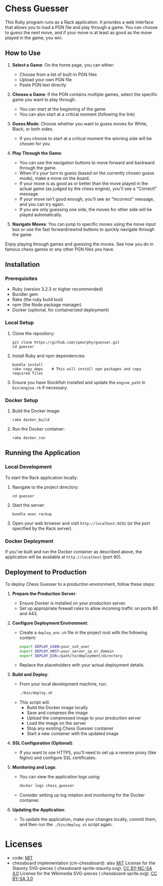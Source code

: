 # Chess Guesser

This Ruby program runs as a Rack application. It provides a web interface that allows you to load a PGN file and play through a game. You can choose to guess the next move, and if your move is at least as good as the move played in the game, you win.

## How to Use

1. **Select a Game**: On the home page, you can either:
   - Choose from a list of built-in PGN files
   - Upload your own PGN file
   - Paste PGN text directly

2. **Choose a Game**: If the PGN contains multiple games, select the specific game you want to play through.
   - You can start at the beginning of the game
   - You can also start at a critical moment (following the link)

3. **Guess Mode**: Choose whether you want to guess moves for White, Black, or both sides.
   - If you choose to start at a critical moment the winning side will be chosen for you

4. **Play Through the Game**:
   - You can use the navigation buttons to move forward and backward through the game.
   - When it's your turn to guess (based on the currently chosen guess mode), make a move on the board.
   - If your move is as good as or better than the move played in the actual game (as judged by the chess engine), you'll see a "Correct!" message.
   - If your move isn't good enough, you'll see an "Incorrect" message, and you can try again.
   - If you are only guessing one side, the moves for other side will be played automatically.

5. **Navigate Moves**: You can jump to specific moves using the move input box or use the fast forward/rewind buttons to quickly navigate through the game.

Enjoy playing through games and guessing the moves.  See how you do in famous chess games or any other PGN files you have.

## Installation

### Prerequisites

- Ruby (version 3.2.3 or higher recommended)
- Bundler gem
- Rake (the ruby build tool)
- npm (the Node package manager)
- Docker (optional, for containerized deployment)

### Local Setup

1. Clone the repository:
   ```
   git clone https://github.com/cpmurphy/guesser.git
   cd guesser
   ```

2. Install Ruby and npm dependencies:
   ```
   bundle install
   rake copy_deps    # This will install npm packages and copy required files
   ```

3. Ensure you have Stockfish installed and update the `engine_path` in `bin/engine.rb` if necessary.

### Docker Setup

1. Build the Docker image:
   ```
   rake docker_build
   ```

2. Run the Docker container:
   ```
   rake docker_run
   ```

## Running the Application

### Local Development

To start the Rack application locally:

1. Navigate to the project directory:
   ```
   cd guesser
   ```

2. Start the server:
   ```
   bundle exec rackup
   ```

3. Open your web browser and visit `http://localhost:9292` (or the port specified by the Rack server).

### Docker Deployment

If you've built and run the Docker container as described above, the application will be available at `http://localhost` (port 80).

## Deployment to Production

To deploy Chess Guesser to a production environment, follow these steps:

1. **Prepare the Production Server**:
   - Ensure Docker is installed on your production server.
   - Set up appropriate firewall rules to allow incoming traffic on ports 80 and 443.

2. **Configure Deployment Environment**:
   - Create a `deploy_env.sh` file in the project root with the following content:
     ```bash
     export DEPLOY_USER=your_ssh_user
     export DEPLOY_HOST=your_server_ip_or_domain
     export DEPLOY_DIR=/path/to/deployment/directory
     ```
   - Replace the placeholders with your actual deployment details.

3. **Build and Deploy**:
   - From your local development machine, run:
     ```bash
     ./bin/deploy.sh
     ```
   - This script will:
     - Build the Docker image locally
     - Save and compress the image
     - Upload the compressed image to your production server
     - Load the image on the server
     - Stop any existing Chess Guesser container
     - Start a new container with the updated image

4. **SSL Configuration (Optional)**:
   - If you want to use HTTPS, you'll need to set up a reverse proxy (like Nginx) and configure SSL certificates.

5. **Monitoring and Logs**:
   - You can view the application logs using:
     ```bash
     docker logs chess_guesser
     ```
   - Consider setting up log rotation and monitoring for the Docker container.

6. **Updating the Application**:
   - To update the application, make your changes locally, commit them, and then run the `./bin/deploy.sh` script again.

# Licenses

- code: [MIT](LICENSE)
- chessboard implementation (cm-chessboard): also [MIT](doc/cm-chessboard-LICENSE)
License for the Staunty SVG-pieces ( chessboard-sprite-staunty.svg): [CC BY-NC-SA 4.0](https://creativecommons.org/licenses/by-nc-sa/4.0/)
License for the Wikimedia SVG-pieces ( chessboard-sprite.svg): [CC BY-SA 3.0](https://creativecommons.org/licenses/by-sa/3.0/)
